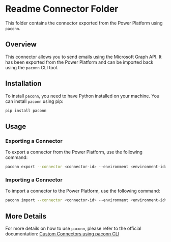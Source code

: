 # Readme Connector Folder

This folder contains the connector exported from the Power Platform using `paconn`.

## Overview

This connector allows you to send emails using the Microsoft Graph API. It has been exported from the Power Platform and can be imported back using the `paconn` CLI tool.

## Installation

To install `paconn`, you need to have Python installed on your machine. You can install `paconn` using pip:

```sh
pip install paconn
```

## Usage

### Exporting a Connector

To export a connector from the Power Platform, use the following command:

```sh
paconn export --connector <connector-id> --environment <environment-id> --output <output-folder>
```

### Importing a Connector

To import a connector to the Power Platform, use the following command:

```sh
paconn import --connector <connector-id> --environment <environment-id> --api-props <api-properties-file> --api-def <api-definition-file> --script <script-file>
```

## More Details

For more details on how to use `paconn`, please refer to the official documentation: [Custom Connectors using paconn CLI](https://learn.microsoft.com/en-us/connectors/custom-connectors/paconn-cli)